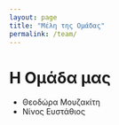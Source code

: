 ```yaml
---
layout: page
title: "Μέλη της Ομάδας"
permalink: /team/
---
```


# Η Ομάδα μας
- Θεοδώρα Μουζακίτη 
- Νίνος Ευστάθιος 

